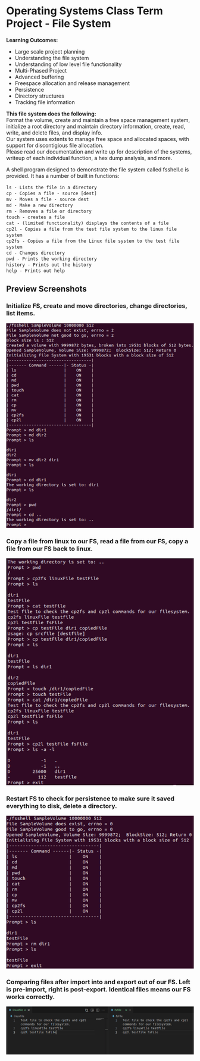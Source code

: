# Operating Systems Class Term Project - File System

**Learning Outcomes:**
- Large scale project planning
- Understanding the file system
- Understanding of low level file functionality
- Multi-Phased Project
- Advanced buffering
- Freespace allocation and release management
- Persistence
- Directory structures
- Tracking file information 

**This file system does the following:**  
Format the volume, create and maintain a free space management system, initialize a root directory and maintain directory information, create, read, write, and delete files, and display info.  
Our system uses extents to manage free space and allocated spaces, with support for discontigious file allocation.  
Please read our documentation and write up for description of the systems, writeup of each individual function, a hex dump analysis, and more.  

A shell program designed to demonstrate the file system called fsshell.c is provided.  It has a number of built in functions:
```
ls - Lists the file in a directory
cp - Copies a file - source [dest]
mv - Moves a file - source dest
md - Make a new directory
rm - Removes a file or directory
touch - creates a file
cat - (limited functionality) displays the contents of a file
cp2l - Copies a file from the test file system to the linux file system
cp2fs - Copies a file from the Linux file system to the test file system
cd - Changes directory
pwd - Prints the working directory
history - Prints out the history
help - Prints out help
```

## Preview Screenshots
### Initialize FS, create and move directories, change directories, list items.  
![One](images/start.png)  
### Copy a file from linux to our FS, read a file from our FS, copy a file from our FS back to linux.  
![Two](images/middle.png)  
### Restart FS to check for persistence to make sure it saved everything to disk, delete a directory.  
![Three](images/end.png)  
### Comparing files after import into and export out of our FS. Left is pre-import, right is post-export. Identical files means our FS works correctly.  
![Four](images/export.png)
